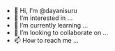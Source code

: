 - 👋 Hi, I’m @dayanisuru
- 👀 I’m interested in ...
- 🌱 I’m currently learning ...
- 💞️ I’m looking to collaborate on ...
- 📫 How to reach me ...

<!---
dayanisuru/dayanisuru is a ✨ special ✨ repository because its `README.md` (this file) appears on your GitHub profile.
You can click the Preview link to take a look at your changes.
--->
